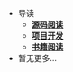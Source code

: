 * 导读
  <!--     * [**计算机网络**](/study/计算机网络/README)
    * [**React**](/study/React/README)
    * [**算法**](/study/浏览器/README)
    * [**CSS&HTML**](/study/CSS&HTML/README)
    * [**JS**](/study/JS/README)
    * [**性能优化**](/study/性能优化/README) -->
    * [**源码阅读**](/study/源码阅读/README)
   <!--  * [**工具**](/study/工具/README) -->
    * [**项目开发**](/study/project/Readme)
    * [**书籍阅读**](/study/课程书籍笔记/Readme)
* 暂无更多...

